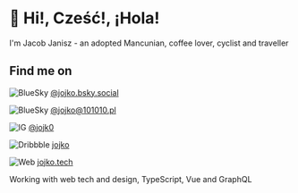 # 👋 Hi!, Cześć!, ¡Hola!

I'm Jacob Janisz - an adopted Mancunian, coffee lover, cyclist and traveller

## Find me on

![BlueSky](https://api.iconify.design/tabler/brand-bluesky.svg?color=white) [@jojko.bsky.social](https://bsky.app/profile/jojko.bsky.social)

![BlueSky](https://api.iconify.design/akar-icons/mastodon-fill.svg?color=white) [@jojko@101010.pl](https://101010.pl/@jojko)

![IG](https://api.iconify.design/akar-icons/instagram-fill.svg?color=white) [@jojk0](https://www.instagram.com/jojk0)

![Dribbble](https://api.iconify.design/logos/dribbble-icon.svg) [jojko](https://dribbble.com/jojko)

![Web](https://api.iconify.design/akar-icons/globe.svg?color=white) [jojko.tech](https://jojko.tech/)

Working with web tech and design, TypeScript, Vue and GraphQL
